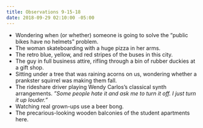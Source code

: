 ```yaml
---
title: Observations 9-15-18
date: 2018-09-29 02:10:00 -05:00
---
```


- Wondering when (or whether) someone is going to solve the “public bikes have no helmets” problem.
- The woman skateboarding with a huge pizza in her arms.
- The retro blue, yellow, and red stripes of the buses in this city.
- The guy in full business attire, rifling through a bin of rubber duckies at a gift shop.
- Sitting under a tree that was raining acorns on us, wondering whether a prankster squirrel was making them fall.
- The rideshare driver playing Wendy Carlos’s classical synth arrangements. *”Some people hate it and ask me to turn it off. I just turn it up louder.”*
- Watching real grown-ups use a beer bong.
- The precarious-looking wooden balconies of the student apartments here.
